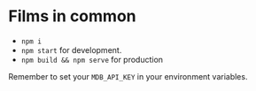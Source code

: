 # Films in common

- `npm i`
- `npm start` for development.
- `npm build && npm serve` for production

Remember to set your `MDB_API_KEY` in your environment variables.
